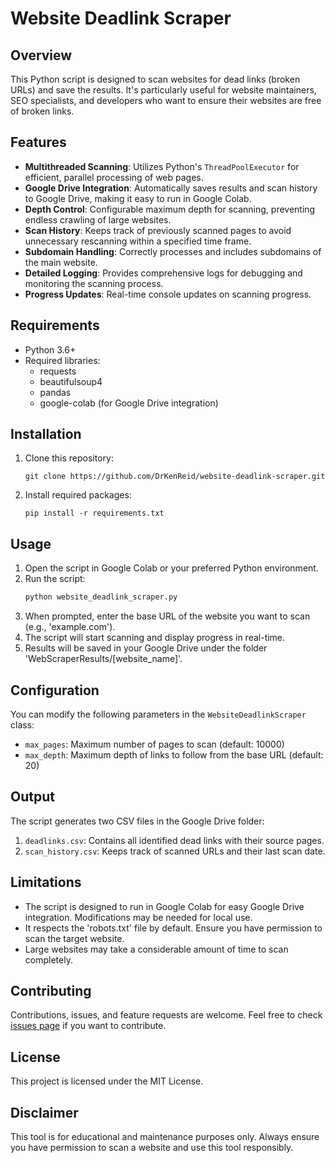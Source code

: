 # Website Deadlink Scraper

## Overview

This Python script is designed to scan websites for dead links (broken URLs) and save the results. It's particularly useful for website maintainers, SEO specialists, and developers who want to ensure their websites are free of broken links.

## Features

- **Multithreaded Scanning**: Utilizes Python's `ThreadPoolExecutor` for efficient, parallel processing of web pages.
- **Google Drive Integration**: Automatically saves results and scan history to Google Drive, making it easy to run in Google Colab.
- **Depth Control**: Configurable maximum depth for scanning, preventing endless crawling of large websites.
- **Scan History**: Keeps track of previously scanned pages to avoid unnecessary rescanning within a specified time frame.
- **Subdomain Handling**: Correctly processes and includes subdomains of the main website.
- **Detailed Logging**: Provides comprehensive logs for debugging and monitoring the scanning process.
- **Progress Updates**: Real-time console updates on scanning progress.

## Requirements

- Python 3.6+
- Required libraries: 
  - requests
  - beautifulsoup4
  - pandas
  - google-colab (for Google Drive integration)

## Installation

1. Clone this repository:
   ```
   git clone https://github.com/DrKenReid/website-deadlink-scraper.git
   ```
2. Install required packages:
   ```
   pip install -r requirements.txt
   ```

## Usage

1. Open the script in Google Colab or your preferred Python environment.
2. Run the script:
   ```python
   python website_deadlink_scraper.py
   ```
3. When prompted, enter the base URL of the website you want to scan (e.g., 'example.com').
4. The script will start scanning and display progress in real-time.
5. Results will be saved in your Google Drive under the folder 'WebScraperResults/[website_name]'.

## Configuration

You can modify the following parameters in the `WebsiteDeadlinkScraper` class:

- `max_pages`: Maximum number of pages to scan (default: 10000)
- `max_depth`: Maximum depth of links to follow from the base URL (default: 20)

## Output

The script generates two CSV files in the Google Drive folder:

1. `deadlinks.csv`: Contains all identified dead links with their source pages.
2. `scan_history.csv`: Keeps track of scanned URLs and their last scan date.

## Limitations

- The script is designed to run in Google Colab for easy Google Drive integration. Modifications may be needed for local use.
- It respects the 'robots.txt' file by default. Ensure you have permission to scan the target website.
- Large websites may take a considerable amount of time to scan completely.

## Contributing

Contributions, issues, and feature requests are welcome. Feel free to check [issues page](https://github.com/DrKenReid/DeadLinkScraper/issues) if you want to contribute.

## License

This project is licensed under the MIT License.

## Disclaimer

This tool is for educational and maintenance purposes only. Always ensure you have permission to scan a website and use this tool responsibly.
